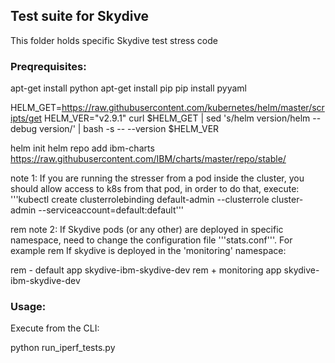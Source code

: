 ## Test suite for Skydive

This folder holds specific Skydive test stress code 

### Preqrequisites:

apt-get install python
apt-get install pip
pip install pyyaml

HELM_GET=https://raw.githubusercontent.com/kubernetes/helm/master/scripts/get
HELM_VER="v2.9.1"
curl $HELM_GET | sed 's/helm version/helm --debug version/' | bash -s -- --version $HELM_VER

helm init
helm repo add ibm-charts https://raw.githubusercontent.com/IBM/charts/master/repo/stable/

note 1: If you are running the stresser from a pod inside the cluster, you should allow access to k8s from that pod, in order to do that, execute:
'''kubectl create clusterrolebinding default-admin --clusterrole cluster-admin --serviceaccount=default:default'''

rem note 2: If Skydive pods (or any other) are deployed in specific namespace, need to change the configuration file '''stats.conf'''. For example
rem   If skydive is deployed in the 'monitoring' namespace:

rem - default app skydive-ibm-skydive-dev
rem + monitoring app skydive-ibm-skydive-dev

### Usage:

Execute from the CLI:

python run_iperf_tests.py

